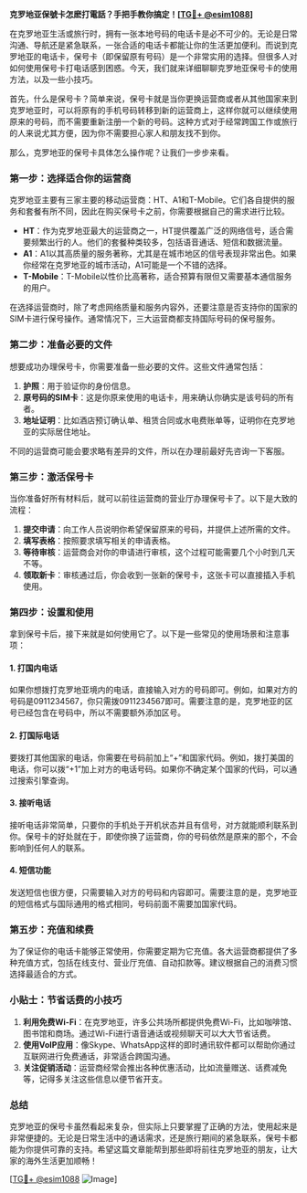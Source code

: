 **克罗地亚保號卡怎麽打電話？手把手教你搞定！[[TG💪+ @esim1088](https://t.me/s/esim1088)]**

在克罗地亚生活或旅行时，拥有一张本地号码的电话卡是必不可少的。无论是日常沟通、导航还是紧急联系，一张合适的电话卡都能让你的生活更加便利。而说到克罗地亚的电话卡，保号卡（即保留原有号码）是一个非常实用的选择。但很多人对如何使用保号卡打电话感到困惑。今天，我们就来详细聊聊克罗地亚保号卡的使用方法，以及一些小技巧。

首先，什么是保号卡？简单来说，保号卡就是当你更换运营商或者从其他国家来到克罗地亚时，可以将原有的手机号码转移到新的运营商上，这样你就可以继续使用原来的号码，而不需要重新注册一个新的号码。这种方式对于经常跨国工作或旅行的人来说尤其方便，因为你不需要担心家人和朋友找不到你。

那么，克罗地亚的保号卡具体怎么操作呢？让我们一步步来看。

### **第一步：选择适合你的运营商**
克罗地亚主要有三家主要的移动运营商：HT、A1和T-Mobile。它们各自提供的服务和套餐有所不同，因此在购买保号卡之前，你需要根据自己的需求进行比较。

- **HT**：作为克罗地亚最大的运营商之一，HT提供覆盖广泛的网络信号，适合需要频繁出行的人。他们的套餐种类较多，包括语音通话、短信和数据流量。
- **A1**：A1以其高质量的服务著称，尤其是在城市地区的信号表现非常出色。如果你经常在克罗地亚的城市活动，A1可能是一个不错的选择。
- **T-Mobile**：T-Mobile以性价比高著称，适合预算有限但又需要基本通信服务的用户。

在选择运营商时，除了考虑网络质量和服务内容外，还要注意是否支持你的国家的SIM卡进行保号操作。通常情况下，三大运营商都支持国际号码的保号服务。

### **第二步：准备必要的文件**
想要成功办理保号卡，你需要准备一些必要的文件。这些文件通常包括：

1. **护照**：用于验证你的身份信息。
2. **原号码的SIM卡**：这是你原来使用的电话卡，用来确认你确实是该号码的所有者。
3. **地址证明**：比如酒店预订确认单、租赁合同或水电费账单等，证明你在克罗地亚的实际居住地址。

不同的运营商可能会要求略有差异的文件，所以在办理前最好先咨询一下客服。

### **第三步：激活保号卡**
当你准备好所有材料后，就可以前往运营商的营业厅办理保号卡了。以下是大致的流程：

1. **提交申请**：向工作人员说明你希望保留原来的号码，并提供上述所需的文件。
2. **填写表格**：按照要求填写相关的申请表格。
3. **等待审核**：运营商会对你的申请进行审核，这个过程可能需要几个小时到几天不等。
4. **领取新卡**：审核通过后，你会收到一张新的保号卡，这张卡可以直接插入手机使用。

### **第四步：设置和使用**
拿到保号卡后，接下来就是如何使用它了。以下是一些常见的使用场景和注意事项：

#### **1. 打国内电话**
如果你想拨打克罗地亚境内的电话，直接输入对方的号码即可。例如，如果对方的号码是0911234567，你只需拨0911234567即可。需要注意的是，克罗地亚的区号已经包含在号码中，所以不需要额外添加区号。

#### **2. 打国际电话**
要拨打其他国家的电话，你需要在号码前加上“+”和国家代码。例如，拨打美国的电话，你可以拨“+1”加上对方的电话号码。如果你不确定某个国家的代码，可以通过搜索引擎查询。

#### **3. 接听电话**
接听电话非常简单，只要你的手机处于开机状态并且有信号，对方就能顺利联系到你。保号卡的好处就在于，即使你换了运营商，你的号码依然是原来的那个，不会影响到任何人的联系。

#### **4. 短信功能**
发送短信也很方便，只需要输入对方的号码和内容即可。需要注意的是，克罗地亚的短信格式与国际通用的格式相同，号码前面不需要加国家代码。

### **第五步：充值和续费**
为了保证你的电话卡能够正常使用，你需要定期为它充值。各大运营商都提供了多种充值方式，包括在线支付、营业厅充值、自动扣款等。建议根据自己的消费习惯选择最适合的方式。

### **小贴士：节省话费的小技巧**
1. **利用免费Wi-Fi**：在克罗地亚，许多公共场所都提供免费Wi-Fi，比如咖啡馆、图书馆和商场。通过Wi-Fi进行语音通话或视频聊天可以大大节省话费。
2. **使用VoIP应用**：像Skype、WhatsApp这样的即时通讯软件都可以帮助你通过互联网进行免费通话，非常适合跨国沟通。
3. **关注促销活动**：运营商经常会推出各种优惠活动，比如流量赠送、话费减免等，记得多关注这些信息以便节省开支。

### **总结**
克罗地亚的保号卡虽然看起来复杂，但实际上只要掌握了正确的方法，使用起来是非常便捷的。无论是日常生活中的通话需求，还是旅行期间的紧急联系，保号卡都能为你提供可靠的支持。希望这篇文章能帮到那些即将前往克罗地亚的朋友，让大家的海外生活更加顺畅！

[[TG💪+ @esim1088](https://t.me/s/esim1088) ![Image](https://i.postimg.cc/4NQfJmqS/Snipaste-2025-05-13-00-14-12.png)]